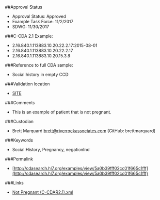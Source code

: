 ##Approval Status 

* Approval Status: Approved
* Example Task Force: 11/2/2017
* SDWG: 11/30/2017

###C-CDA 2.1 Example:

* 2.16.840.1.113883.10.20.22.2.17:2015-08-01
* 2.16.840.1.113883.10.20.22.2.17
* 2.16.840.1.113883.10.20.15.3.8

###Reference to full CDA sample:

* Social history in empty CCD


###Validation location

* [SITE](https://sitenv.org/sandbox-ccda/ccda-validator)


###Comments

* This is an example of patient that is not pregnant.

###Custodian

* Brett Marquard brett@riverrockassociates.com (GitHub: brettmarquard)


###Keywords

* Social History, Pregnancy, negationInd



###Permalink

* [http://cdasearch.hl7.org/examples/view/5a0b39fff02cc01f665c1fff](http://cdasearch.hl7.org/examples/view/5a0b39fff02cc01f665c1fff)

###Links

* [Not Pregnant (C-CDAR2.1).xml](https://github.com/HL7/C-CDA-Examples/tree/master/Social%20History/Not%20Pregnant/Not%20Pregnant%20%28C-CDAR2.1%29.xml)
